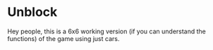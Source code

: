 # Unblock
Hey people, this is a 6x6 working version (if you can understand the functions) of the game using just cars.

